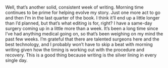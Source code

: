 Well, that’s another solid, consistent week of writing. Morning time continues to be prime for helping evolve my story. Just one more act to go and then I’m in the last quarter of the book. I think it’ll end up a little longer than I’d planned, but that’s what editing is for, right? I have a same-day surgery coming up in a little more than a week. It’s been a long time since I’ve had anything medical going on, so that’s been weighing on my mind the past few weeks. I’m grateful that there are talented surgeons here and the best technology, and I probably won’t have to skip a beat with morning writing given how the timing is working out with the procedure and recovery. This is a good thing because writing is the silver lining in every single day.